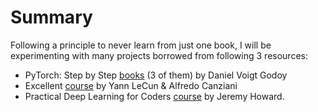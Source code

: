 Summary
================

<!-- WARNING: THIS FILE WAS AUTOGENERATED! DO NOT EDIT! -->

Following a principle to never learn from just one book, I will be experimenting with many projects borrowed from following 3 resources:
- PyTorch: Step by Step [books](https://pytorchstepbystep.com/) (3 of them) by Daniel Voigt Godoy
- Excellent [course](https://atcold.github.io/pytorch-Deep-Learning/) by Yann LeCun & Alfredo Canziani
- Practical Deep Learning for Coders [course](https://course.fast.ai/) by Jeremy Howard.
